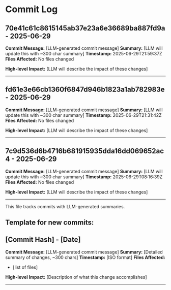 # Commit Log


## 70e41c61c8615145ab37e23a6e36689ba887fd9a - 2025-06-29
**Commit Message:** [LLM-generated commit message]
**Summary:** [LLM will update this with ~300 char summary]
**Timestamp:** 2025-06-29T21:59:37Z
**Files Affected:** 
No files changed

**High-level Impact:**
[LLM will describe the impact of these changes]

---

## fd61e3e66cb1360f6847d946b1823a1ab782983e - 2025-06-29
**Commit Message:** [LLM-generated commit message]
**Summary:** [LLM will update this with ~300 char summary]
**Timestamp:** 2025-06-29T21:31:42Z
**Files Affected:** 
No files changed

**High-level Impact:**
[LLM will describe the impact of these changes]

---

## 7c9d536d6b4716b681915935dda16dd069652ac4 - 2025-06-29
**Commit Message:** [LLM-generated commit message]
**Summary:** [LLM will update this with ~300 char summary]
**Timestamp:** 2025-06-29T08:16:39Z
**Files Affected:** 
No files changed

**High-level Impact:**
[LLM will describe the impact of these changes]

---
This file tracks commits with LLM-generated summaries.

## Template for new commits:
## [Commit Hash] - [Date]
**Commit Message:** [LLM-generated commit message]
**Summary:** [Detailed summary of changes, ~300 chars]
**Timestamp:** [ISO format]
**Files Affected:** 
- [list of files]

**High-level Impact:**
[Description of what this change accomplishes]

---
